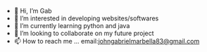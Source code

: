- 👋 Hi, I’m Gab
- 👀 I’m interested in developing websites/softwares
- 🌱 I’m currently learning python and java
- 💞️ I’m looking to collaborate on my future project
- 📫 How to reach me ... email:johngabrielmarbella83@gmail.com

<!---
codetechno83/codetechno83 is a ✨ special ✨ repository because its `README.md` (this file) appears on your GitHub profile.
You can click the Preview link to take a look at your changes.
--->
